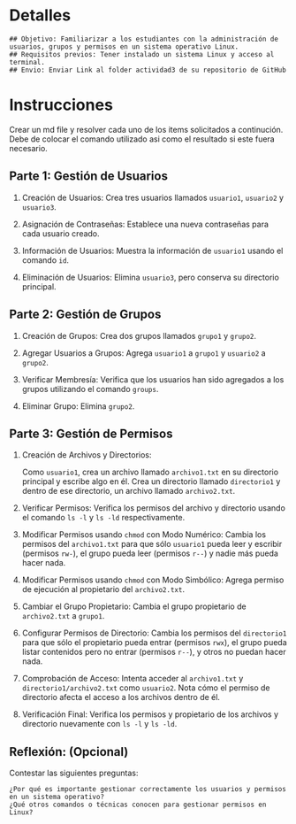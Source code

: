 # Detalles

    ## Objetivo: Familiarizar a los estudiantes con la administración de usuarios, grupos y permisos en un sistema operativo Linux.
    ## Requisitos previos: Tener instalado un sistema Linux y acceso al terminal.
    ## Envio: Enviar Link al folder actividad3 de su repositorio de GitHub

# Instrucciones

Crear un md file y resolver cada uno de los items solicitados a continución. Debe de colocar el comando utilizado asi como el resultado si este fuera necesario. 

## Parte 1: Gestión de Usuarios

1. Creación de Usuarios: Crea tres usuarios llamados `usuario1`, `usuario2` y `usuario3`.

2. Asignación de Contraseñas: Establece una nueva contraseñas para cada usuario creado.

3. Información de Usuarios: Muestra la información de `usuario1` usando el comando `id`.

4. Eliminación de Usuarios: Elimina `usuario3`, pero conserva su directorio principal.

## Parte 2: Gestión de Grupos

1. Creación de Grupos: Crea dos grupos llamados `grupo1` y `grupo2`.

2. Agregar Usuarios a Grupos: Agrega `usuario1` a `grupo1` y `usuario2` a `grupo2`.

3. Verificar Membresía: Verifica que los usuarios han sido agregados a los grupos utilizando el comando `groups`.

4. Eliminar Grupo: Elimina `grupo2`.

## Parte 3: Gestión de Permisos

1. Creación de Archivos y Directorios:

    Como `usuario1`, crea un archivo llamado `archivo1.txt` en su directorio principal y escribe algo en él.
    Crea un directorio llamado `directorio1` y dentro de ese directorio, un archivo llamado `archivo2.txt`.

2. Verificar Permisos: Verifica los permisos del archivo y directorio usando el comando `ls -l` y `ls -ld` respectivamente.

3. Modificar Permisos usando `chmod` con Modo Numérico: Cambia los permisos del `archivo1.txt` para que sólo `usuario1` pueda leer y escribir (permisos `rw-`), el grupo pueda leer (permisos `r--`) y nadie más pueda hacer nada.

4. Modificar Permisos usando `chmod` con Modo Simbólico: Agrega permiso de ejecución al propietario del `archivo2.txt`.

5. Cambiar el Grupo Propietario: Cambia el grupo propietario de `archivo2.txt` a `grupo1`.

6. Configurar Permisos de Directorio: Cambia los permisos del `directorio1` para que sólo el propietario pueda entrar (permisos `rwx`), el grupo pueda listar contenidos pero no entrar (permisos `r--`), y otros no puedan hacer nada.

7. Comprobación de Acceso: Intenta acceder al `archivo1.txt` y `directorio1/archivo2.txt` como `usuario2`. Nota cómo el permiso de directorio afecta el acceso a los archivos dentro de él.

8. Verificación Final: Verifica los permisos y propietario de los archivos y directorio nuevamente con `ls -l` y `ls -ld`.


## Reflexión: (Opcional)

Contestar las siguientes preguntas:

    ¿Por qué es importante gestionar correctamente los usuarios y permisos en un sistema operativo?
    ¿Qué otros comandos o técnicas conocen para gestionar permisos en Linux?